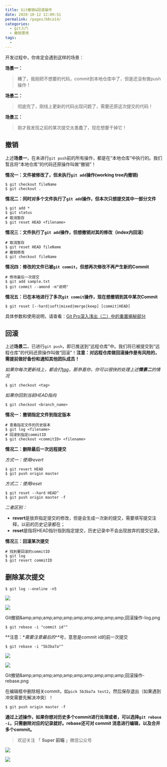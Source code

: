 ```yaml
---
title: Git撤销&回滚操作
date: 2020-10-12 12:09:51
permalink: /pages/b8ca14/
categories:
  - git入门
  - 撤销更改
tags:
  - 
---
```

开发过程中，你肯定会遇到这样的场景：

**场景一：**

> 糟了，我刚把不想要的代码，commit到本地仓库中了，但是还没有做push操作！

**场景二：**

> 彻底完了，刚线上更新的代码出现问题了，需要还原这次提交的代码！

**场景三：**

> 刚才我发现之前的某次提交太愚蠢了，现在想要干掉它！

## 撤销

上述**场景一**，在未进行`git push`前的所有操作，都是在“本地仓库”中执行的。我们暂且将“本地仓库”的代码还原操作叫做“撤销”！

**情况一：文件被修改了，但未执行`git add`操作(working tree内撤销)**

```text
$ git checkout fileName
$ git checkout .
```

**情况二：同时对多个文件执行了`git add`操作，但本次只想提交其中一部分文件**

```text
$ git add *
$ git status
# 取消暂存
$ git reset HEAD <filename>
```

**情况三：文件执行了`git add`操作，但想撤销对其的修改（index内回滚）**

```text
# 取消暂存
$ git reset HEAD fileName
# 撤销修改
$ git checkout fileName
```

**情况四：修改的文件已被`git commit`，但想再次修改不再产生新的Commit**

```text
# 修改最后一次提交
$ git add sample.txt
$ git commit --amend -m"说明"
```

**情况五：已在本地进行了多次`git commit`操作，现在想撤销到其中某次Commit**

```text
$ git reset [--hard|soft|mixed|merge|keep] [commit|HEAD]
```

具体参数和使用说明，请查看：[Git Pro深入浅出（二）中的重置揭秘部分](https://link.zhihu.com/?target=http%3A//blog.csdn.net/ligang2585116/article/details/51816372%23t7)

## 回滚

上述**场景二**，已进行`git push`，即已推送到“远程仓库”中。我们将已被提交到“远程仓库”的代码还原操作叫做“回滚”！**注意：对远程仓库做回滚操作是有风险的，需提前做好备份和通知其他团队成员！**

*如果你每次更新线上，都会打[tag](https://link.zhihu.com/?target=http%3A//blog.csdn.net/ligang2585116/article/details/46468709)，那恭喜你，你可以很快的处理上述**情景二**的情况*

```text
$ git checkout <tag>
```

*如果你回到当前HEAD指向*

```text
$ git checkout <branch_name>
```

**情况一：撤销指定文件到指定版本**

```text
# 查看指定文件的历史版本
$ git log <filename>
# 回滚到指定commitID
$ git checkout <commitID> <filename>
```

**情况二：删除最后一次远程提交**

*方式一：使用revert*

```text
$ git revert HEAD
$ git push origin master
```

*方式二：使用reset*

```text
$ git reset --hard HEAD^
$ git push origin master -f
```

*二者区别：*

*   **revert**是放弃指定提交的修改，但是会生成一次新的提交，需要填写提交注释，以前的历史记录都在；
*   **reset**是指将HEAD指针指到指定提交，历史记录中不会出现放弃的提交记录。

**情况三：回滚某次提交**

```text
# 找到要回滚的commitID
$ git log
$ git revert commitID
```

## 删除某次提交

```text
$ git log --oneline -n5
```

![](https://pic1.zhimg.com/v2-127fb8e0d9403055d38e66809fc1d908_b.jpg)

![](https://pic1.zhimg.com/80/v2-127fb8e0d9403055d38e66809fc1d908_720w.jpg)

Git撤销&amp;amp;amp;amp;amp;amp;amp;amp;amp;amp;amp;回滚操作\-log.png

```text
$ git rebase -i "commit id"^
```

**注意：**需要注意最后的*^*号，意思是commit id的前一次提交

```text
$ git rebase -i "5b3ba7a"^
```

![](https://pic1.zhimg.com/v2-d20ffea4c5e2d887e0947f302b635e18_b.jpg)

![](https://pic1.zhimg.com/80/v2-d20ffea4c5e2d887e0947f302b635e18_720w.jpg)

Git撤销&amp;amp;amp;amp;amp;amp;amp;amp;amp;amp;amp;回滚操作\-rebase.png

在编辑框中删除相关commit，如`pick 5b3ba7a test2`，然后保存退出（如果遇到冲突需要先解决冲突）！

```text
$ git push origin master -f
```

**通过上述操作，如果你想对历史多个commit进行处理或者，可以选择`git rebase -i`，只需删除对应的记录就好。rebase还可对 commit 消息进行编辑，以及合并多个commit。**

> 欢迎关注 「 **Super 前端** 」微信公众号

![](https://pic4.zhimg.com/v2-dc217c293c9b2a788556656554f0c763_b.jpg)

![](https://pic4.zhimg.com/80/v2-dc217c293c9b2a788556656554f0c763_720w.jpg)